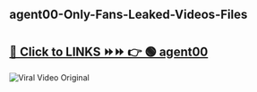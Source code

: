 
 ## agent00-Only-Fans-Leaked-Videos-Files

# <h2><a href="https://mediaupload.pro?agent00">🔗 Click to LINKS ⏩⏩ 👉 🟢 agent00 </a></h2>

<a href="https://mediaupload.pro?agent00" rel="nofollow" data-target="animated-image.originalLink"><img src="https://i.ibb.co.com/xMMVF88/686577567.gif" alt="Viral Video Original" style="max-width: 100%; display: inline-block;" data-target="animated-image.originalImage"></a>